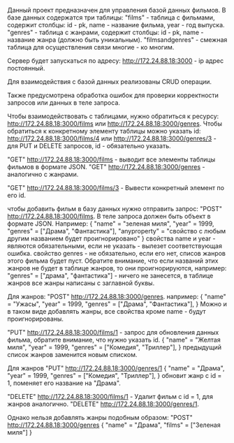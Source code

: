 Данный проект предназначен для управления базой данных фильмов. В базе данных содержатся три таблицы:
"films" - таблица с фильмами, содержит столбцы: id - pk, name - название фильма, year - год выпуска.
"genres" - таблица с жанрами, содержит столбцы: id - pk, name - название жанра (должно быть уникальным).
"filmsandgenres" - смежная таблица для осуществления связи многие - ко многим.

Сервер будет запускаться по адресу: http://172.24.88.18:3000 - ip адрес постоянный.

Для взаимодействия с базой данных реализованы CRUD операции.

Также предусмотрена обработка ошибок для проверки корректности запросов или данных в теле запроса.

Чтобы взаимодействовать с таблицами, нужно обратиться к ресурсу: http://172.24.88.18:3000/films или 
http://172.24.88.18:3000/genres. Чтобы обратиться к конкретному элементу таблицы можно указать id:
http://172.24.88.18:3000/films/4 или http://172.24.88.18:3000/genres/3 - для PUT и DELETE запросов, id - обязательно указать.

"GET" http://172.24.88.18:3000/films - выводит все элементы таблицы фильмов в формате JSON.
"GET" http://172.24.88.18:3000/genres - аналогично с жанрами.

"GET" http://172.24.88.18:3000/films/3 - Вывести конкретный элемент по его id.

чтобы добавить фильм в базу данных нужно отправить запрос: "POST" http://172.24.88.18:3000/films.
В теле запроса должен быть объект в формате JSON. Например:
{
    "name" = "зеленая миля",
    "year" = 1999,
    "genres" = ["Драма", "Фантастика"],
    "anyproperty" = "свойство с любым другим названием будет проигнорировано"
}
свойства name и year - являются обязательными, если не указать - вылезет соответствующая ошибка.
свойство genres - не обязательно, если его нет, списов жанров этого фильма будет пуст.
Обратите внимание, что если названий этих жанров не будет в таблице жанров, то они проигнорируются, например:
"genres" = ["драма", "фантастика"] - ничего не занесется, в таблице жанров все жанры написаны с заглавной буквы.

Для жанров: "POST" http://172.24.88.18:3000/genres. например:
{
    "name" = "Ужасы",
    "year" = 1999,
    "genres" = ["Драма", "Фантастика"],
}
Можно и в таком виде добавлять жанры, все свойства кроме name - будут проигнорированы.

"PUT" http://172.24.88.18:3000/films/1 - запрос для обновления данных фильма, обратите внимание, что нужно указать id.
{
    "name" = "Желтая миля",
    "year" = 1999,
    "genres" = ["Комедия", "Триллер"],
}
предыдущий список жанров заменится новым списком.

Для жанров "PUT" http://172.24.88.18:3000/genres/1
{
    "name" = "Драма",
    "year" = 1999,
    "genres" = ["Комедия", "Триллер"],
}
обновит жанр с id = 1, поменяет его название на "Драма".

"DELETE" http://172.24.88.18:3000/films/1 - Удалит фильм с id = 1, для жанров аналогично.
"DELETE" http://172.24.88.18:3000/genres/1.


Однако нельзя добавлять жанры подобным образом:
"POST" http://172.24.88.18:3000/genres
{
    "name" = "Драма",
    "films" = ["Зеленая миля"]
}
